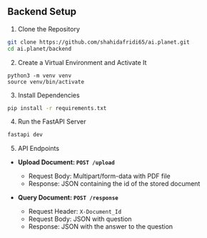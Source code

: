 ## Backend Setup

1. Clone the Repository

```bash
git clone https://github.com/shahidafridi65/ai.planet.git
cd ai.planet/backend
```

2. Create a Virtual Environment and Activate It

```
python3 -m venv venv
source venv/bin/activate
```

3. Install Dependencies

```bash
pip install -r requirements.txt
```

4. Run the FastAPI Server

```bash
fastapi dev
```

5. API Endpoints

- **Upload Document: `POST /upload`**
  - Request Body: Multipart/form-data with PDF file
  - Response: JSON containing the id of the stored document

- **Query Document: `POST /response`**
  - Request Header: `X-Document_Id`
  - Request Body: JSON with question
  - Response: JSON with the answer to the question
